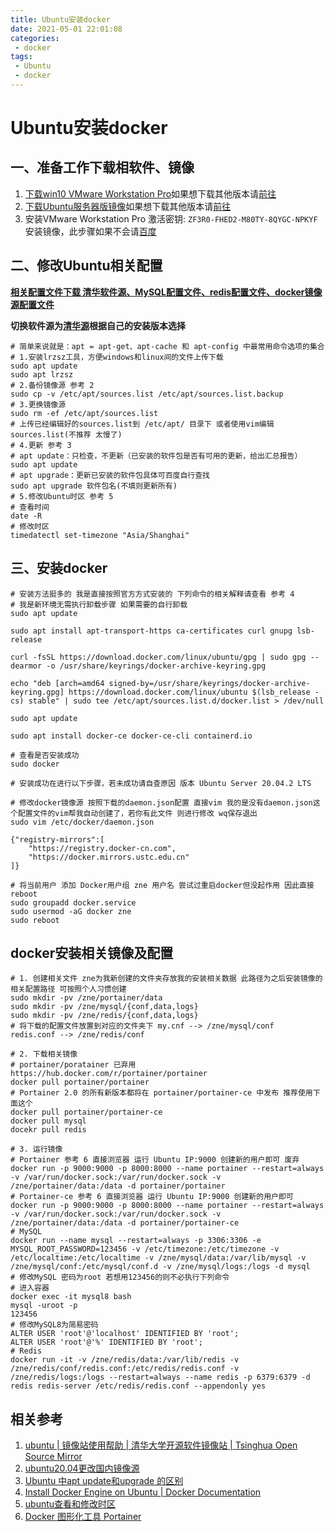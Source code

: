 ```yaml
---
title: Ubuntu安装docker
date: 2021-05-01 22:01:08
categories: 
 - docker
tags: 
 - Ubuntu
 - docker
---
```


# Ubuntu安装docker

<!--more--> 

## 一、准备工作下载相软件、镜像

1. [下载win10 VMware Workstation Pro](https://www.vmware.com/go/getworkstation-win)如果想下载其他版本请[前往](https://www.vmware.com/products/workstation-pro/workstation-pro-evaluation.html)
2. [下载Ubuntu服务器版镜像](https://releases.ubuntu.com/20.04.2/ubuntu-20.04.2-live-server-amd64.iso)如果想下载其他版本请[前往](https://cn.ubuntu.com/download)
3. 安装VMware Workstation Pro 激活密钥: `ZF3R0-FHED2-M80TY-8QYGC-NPKYF`  安装镜像，此步骤如果不会请[百度](https://www.baidu.com/s?ie=UTF-8&wd=vmwareworkstationpro如何安装ubuntu镜像)

## 二、修改Ubuntu相关配置

**[相关配置文件下载 清华软件源、MySQL配置文件、redis配置文件、docker镜像源配置文件](https://zelen.lanzous.com/ivBGiop8tgh)**

**切换软件源为[清华源](https://mirrors.tuna.tsinghua.edu.cn/help/ubuntu/)根据自己的安装版本选择**

```shell
# 简单来说就是：apt = apt-get、apt-cache 和 apt-config 中最常用命令选项的集合
# 1.安装lrzsz工具，方便windows和linux间的文件上传下载
sudo apt update
sudo apt lrzsz
# 2.备份镜像源 参考 2
sudo cp -v /etc/apt/sources.list /etc/apt/sources.list.backup
# 3.更换镜像源
sudo rm -ef /etc/apt/sources.list
# 上传已经编辑好的sources.list到 /etc/apt/ 目录下 或者使用vim编辑sources.list(不推荐 太慢了)
# 4.更新 参考 3
# apt update：只检查，不更新（已安装的软件包是否有可用的更新，给出汇总报告）
sudo apt update 
# apt upgrade：更新已安装的软件包具体可百度自行查找
sudo apt upgrade 软件包名(不填则更新所有)
# 5.修改Ubuntu时区 参考 5
# 查看时间
date -R
# 修改时区
timedatectl set-timezone "Asia/Shanghai"
```

## 三、安装docker

```shell
# 安装方法挺多的 我是直接按照官方方式安装的 下列命令的相关解释请查看 参考 4
# 我是新环境无需执行卸载步骤 如果需要的自行卸载
sudo apt update

sudo apt install apt-transport-https ca-certificates curl gnupg lsb-release

curl -fsSL https://download.docker.com/linux/ubuntu/gpg | sudo gpg --dearmor -o /usr/share/keyrings/docker-archive-keyring.gpg

echo "deb [arch=amd64 signed-by=/usr/share/keyrings/docker-archive-keyring.gpg] https://download.docker.com/linux/ubuntu $(lsb_release -cs) stable" | sudo tee /etc/apt/sources.list.d/docker.list > /dev/null

sudo apt update

sudo apt install docker-ce docker-ce-cli containerd.io

# 查看是否安装成功
sudo docker

# 安装成功在进行以下步骤，若未成功请自查原因 版本 Ubuntu Server 20.04.2 LTS

# 修改docker镜像源 按照下载的daemon.json配置 直接vim 我的是没有daemon.json这个配置文件的vim帮我自动创建了，若你有此文件 则进行修改 wq保存退出
sudo vim /etc/docker/daemon.json

{"registry-mirrors":[
	"https://registry.docker-cn.com",
	"https://docker.mirrors.ustc.edu.cn"
]}

# 将当前用户 添加 Docker用户组 zne 用户名 尝试过重启docker但没起作用 因此直接 reboot
sudo groupadd docker.service
sudo usermod -aG docker zne
sudo reboot
```

## docker安装相关镜像及配置

```shell
# 1. 创建相关文件 zne为我新创建的文件夹存放我的安装相关数据 此路径为之后安装镜像的相关配置路径 可按照个人习惯创建
sudo mkdir -pv /zne/portainer/data
sudo mkdir -pv /zne/mysql/{conf,data,logs} 
sudo mkdir -pv /zne/redis/{conf,data,logs}
# 将下载的配置文件放置到对应的文件夹下 my.cnf --> /zne/mysql/conf  redis.conf --> /zne/redis/conf

# 2. 下载相关镜像
# portainer/poratainer 已弃用 https://hub.docker.com/r/portainer/portainer
docker pull portainer/portainer
# Portainer 2.0 的所有新版本都将在 portainer/portainer-ce 中发布 推荐使用下面这个
docker pull portainer/portainer-ce
docker pull mysql
docekr pull redis

# 3. 运行镜像
# Portainer 参考 6 直接浏览器 运行 Ubuntu IP:9000 创建新的用户即可 废弃
docker run -p 9000:9000 -p 8000:8000 --name portainer --restart=always -v /var/run/docker.sock:/var/run/docker.sock -v /zne/portainer/data:/data -d portainer/portainer
# Portainer-ce 参考 6 直接浏览器 运行 Ubuntu IP:9000 创建新的用户即可
docker run -p 9000:9000 -p 8000:8000 --name portainer --restart=always -v /var/run/docker.sock:/var/run/docker.sock -v /zne/portainer/data:/data -d portainer/portainer-ce
# MySQL
docker run --name mysql --restart=always -p 3306:3306 -e MYSQL_ROOT_PASSWORD=123456 -v /etc/timezone:/etc/timezone -v /etc/localtime:/etc/localtime -v /zne/mysql/data:/var/lib/mysql -v /zne/mysql/conf:/etc/mysql/conf.d -v /zne/mysql/logs:/logs -d mysql
# 修改MySQL 密码为root 若想用123456的则不必执行下列命令
# 进入容器
docker exec -it mysql8 bash
mysql -uroot -p
123456
# 修改MySQL8为简易密码
ALTER USER 'root'@'localhost' IDENTIFIED BY 'root';
ALTER USER 'root'@'%' IDENTIFIED BY 'root';
# Redis
docker run -it -v /zne/redis/data:/var/lib/redis -v /zne/redis/conf/redis.conf:/etc/redis/redis.conf -v /zne/redis/logs:/logs --restart=always --name redis -p 6379:6379 -d redis redis-server /etc/redis/redis.conf --appendonly yes
```

## 相关参考

1. [ubuntu | 镜像站使用帮助 | 清华大学开源软件镜像站 | Tsinghua Open Source Mirror](https://mirrors.tuna.tsinghua.edu.cn/help/ubuntu/)
2. [ubuntu20.04更改国内镜像源](https://blog.csdn.net/weixin_42118522/article/details/106069030)
3. [Ubuntu 中apt update和upgrade 的区别](https://blog.csdn.net/zhjulia123/article/details/83479515)
4. [Install Docker Engine on Ubuntu | Docker Documentation](https://docs.docker.com/engine/install/ubuntu/)
5. [ubuntu查看和修改时区](https://blog.csdn.net/cau_eric/article/details/90478798)
6. [Docker 图形化工具 Portainer](https://mp.weixin.qq.com/s/YRqISK4yJo9J9WzzTvD9CQ)
